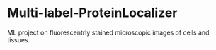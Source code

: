 # Multi-label-ProteinLocalizer
ML project on fluorescentrly stained microscopic images of cells and tissues.
